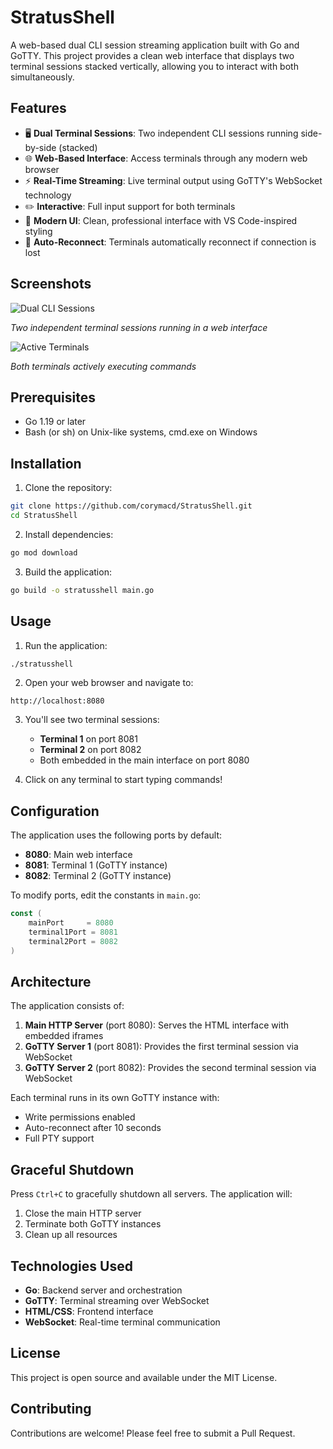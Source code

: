 # StratusShell

A web-based dual CLI session streaming application built with Go and GoTTY. This project provides a clean web interface that displays two terminal sessions stacked vertically, allowing you to interact with both simultaneously.

## Features

- 🖥️ **Dual Terminal Sessions**: Two independent CLI sessions running side-by-side (stacked)
- 🌐 **Web-Based Interface**: Access terminals through any modern web browser
- ⚡ **Real-Time Streaming**: Live terminal output using GoTTY's WebSocket technology
- ✏️ **Interactive**: Full input support for both terminals
- 🎨 **Modern UI**: Clean, professional interface with VS Code-inspired styling
- 🔄 **Auto-Reconnect**: Terminals automatically reconnect if connection is lost

## Screenshots

![Dual CLI Sessions](https://github.com/user-attachments/assets/49013aeb-9e63-4f0c-b227-96955d9b8360)

*Two independent terminal sessions running in a web interface*

![Active Terminals](https://github.com/user-attachments/assets/9a25da22-766a-490b-af3d-c473d874ced4)

*Both terminals actively executing commands*

## Prerequisites

- Go 1.19 or later
- Bash (or sh) on Unix-like systems, cmd.exe on Windows

## Installation

1. Clone the repository:
```bash
git clone https://github.com/corymacd/StratusShell.git
cd StratusShell
```

2. Install dependencies:
```bash
go mod download
```

3. Build the application:
```bash
go build -o stratusshell main.go
```

## Usage

1. Run the application:
```bash
./stratusshell
```

2. Open your web browser and navigate to:
```
http://localhost:8080
```

3. You'll see two terminal sessions:
   - **Terminal 1** on port 8081
   - **Terminal 2** on port 8082
   - Both embedded in the main interface on port 8080

4. Click on any terminal to start typing commands!

## Configuration

The application uses the following ports by default:
- **8080**: Main web interface
- **8081**: Terminal 1 (GoTTY instance)
- **8082**: Terminal 2 (GoTTY instance)

To modify ports, edit the constants in `main.go`:
```go
const (
    mainPort     = 8080
    terminal1Port = 8081
    terminal2Port = 8082
)
```

## Architecture

The application consists of:

1. **Main HTTP Server** (port 8080): Serves the HTML interface with embedded iframes
2. **GoTTY Server 1** (port 8081): Provides the first terminal session via WebSocket
3. **GoTTY Server 2** (port 8082): Provides the second terminal session via WebSocket

Each terminal runs in its own GoTTY instance with:
- Write permissions enabled
- Auto-reconnect after 10 seconds
- Full PTY support

## Graceful Shutdown

Press `Ctrl+C` to gracefully shutdown all servers. The application will:
1. Close the main HTTP server
2. Terminate both GoTTY instances
3. Clean up all resources

## Technologies Used

- **Go**: Backend server and orchestration
- **GoTTY**: Terminal streaming over WebSocket
- **HTML/CSS**: Frontend interface
- **WebSocket**: Real-time terminal communication

## License

This project is open source and available under the MIT License.

## Contributing

Contributions are welcome! Please feel free to submit a Pull Request.